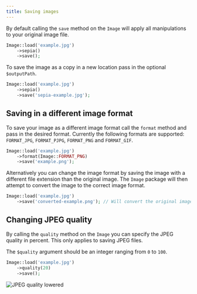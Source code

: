 ```yaml
---
title: Saving images
---
```


By default calling the `save` method on the `Image`  will apply all manipulations to your original image file. 

```php
Image::load('example.jpg')
    ->sepia()
    ->save();
```

To save the image as a copy in a new location pass in the optional `$outputPath`.

```php
Image::load('example.jpg')
    ->sepia()
    ->save('sepia-example.jpg');
```

## Saving in a different image format

To save your image as a different image format call the `format` method and pass in the desired format. Currently the following formats are supported: `FORMAT_JPG`, `FORMAT_PJPG`, `FORMAT_PNG` and `FORMAT_GIF`.

```php
Image::load('example.jpg')
    ->format(Image::FORMAT_PNG)
    ->save('example.png');
```

Alternatively you can change the image format by saving the image with a different file extension than the original image. The `Image` package will then attempt to convert the image to the correct image format.

```php
Image::load('example.jpg')
    ->save('converted-example.png'); // Will convert the original image to PNG
```

## Changing JPEG quality

By calling the `quality` method on the `Image` you can specify the JPEG quality in percent. This only applies to saving JPEG files. 

The `$quality` argument should be an integer ranging from `0` to `100`.

```php
Image::load('example.jpg')
    ->quality(20)
    ->save();
```

![JPEG quality lowered](https://docs.spatie.be/images/image/example-quality.jpg)
